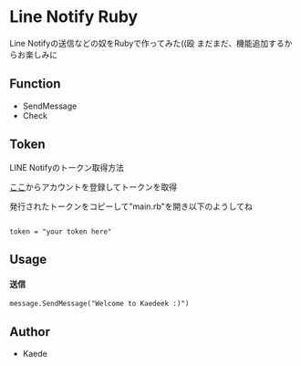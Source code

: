 # Line Notify Ruby

Line Notifyの送信などの奴をRubyで作ってみた((殴
まだまだ、機能追加するからお楽しみに

## Function
- SendMessage
- Check

## Token
LINE Notifyのトークン取得方法

[ここ](https://notify-bot.line.me/ja/)からアカウントを登録してトークンを取得

発行されたトークンをコピーして"main.rb"を開き以下のようしてね

```

token = "your token here"
```

## Usage

#### 送信
```
message.SendMessage("Welcome to Kaedeek :)")
```

## Author

* Kaede